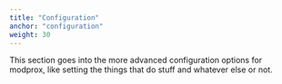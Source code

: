 ```yaml
---
title: "Configuration"
anchor: "configuration"
weight: 30
---
```


This section goes into the more advanced configuration options
for modprox, like setting the things that do stuff and whatever
else or not.
